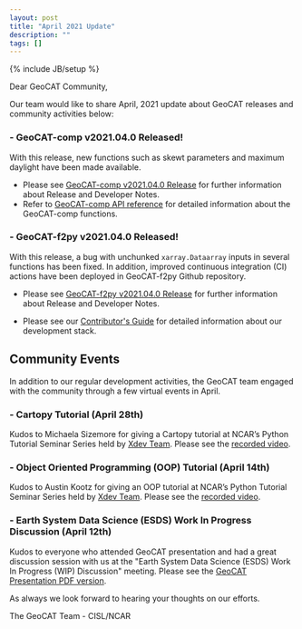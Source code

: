```yaml
---
layout: post
title: "April 2021 Update"
description: ""
tags: []
---
```

{% include JB/setup %}

Dear GeoCAT Community,

Our team would like to share April, 2021 update 
about GeoCAT releases and community activities below:  

### - GeoCAT-comp v2021.04.0 Released!
With this release, new functions such as skewt parameters and
maximum daylight have been made available.

- Please see
  [GeoCAT-comp v2021.04.0 Release](https://github.com/NCAR/geocat-comp/releases/tag/v2021.04.0)
  for further information about Release and Developer Notes.
- Refer to
  [GeoCAT-comp API reference](https://geocat-comp.readthedocs.io/en/latest/api.html)
  for detailed information about the GeoCAT-comp functions.

### - GeoCAT-f2py v2021.04.0 Released!
With this release, a bug with unchunked `xarray.Dataarray` inputs in several functions 
has been fixed. In addition, improved continuous integration (CI) actions have been 
deployed in GeoCAT-f2py Github repository.

- Please see 
[GeoCAT-f2py v2021.04.0 Release](https://github.com/NCAR/geocat-f2py/releases/tag/v2021.04.0)
for further information about Release and Developer Notes.

- Please see our 
[Contributor's Guide](https://geocat.ucar.edu/pages/contributing.html) 
for detailed information about our development stack. 

## Community Events

In addition to our regular development activities, the GeoCAT team engaged 
with the community through a few virtual events in April.

### - Cartopy Tutorial (April 28th)
Kudos to Michaela Sizemore for giving a Cartopy tutorial at NCAR’s Python Tutorial Seminar Series
held by [Xdev Team](https://ncar.github.io/xdev/).
Please see the [recorded video](https://www.youtube.com/watch?v=ivmd3RluMiw&ab_channel=ProjectPythia).

### - Object Oriented Programming (OOP) Tutorial (April 14th)
Kudos to Austin Kootz for giving an OOP tutorial at NCAR’s Python Tutorial Seminar Series
held by [Xdev Team](https://ncar.github.io/xdev/).
Please see the [recorded video](https://www.youtube.com/watch?v=GEFnL8C62u8&ab_channel=ProjectPythia).

### - Earth System Data Science (ESDS) Work In Progress Discussion (April 12th)
Kudos to everyone who attended GeoCAT presentation and had a great discussion session with us at the
"Earth System Data Science (ESDS) Work In Progress (WIP) Discussion" meeting. Please see the 
[GeoCAT Presentation PDF 
version](https://drive.google.com/file/d/16Kt763KHEI_aVHexucTYGO9sg6jT0V1s/view?usp=sharing).

As always we look forward to hearing your thoughts on our efforts.

The GeoCAT Team - CISL/NCAR
